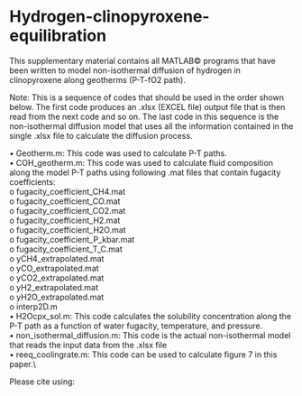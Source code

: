 # Hydrogen-clinopyroxene-equilibration
This supplementary material contains all MATLAB© programs that have been written to model non-isothermal diffusion of hydrogen in clinopyroxene along geotherms (P-T-fO2 path). 

Note: This is a sequence of codes that should be used in the order shown below. The first code produces an .xlsx (EXCEL file) output file that is then read from the next code and so on. The last code in this sequence is the non-isothermal diffusion model that uses all the information contained in the single .xlsx file to calculate the diffusion process. 

•	Geotherm.m: This code was used to calculate P-T paths.\
•	COH_geotherm.m: This code was used to calculate fluid composition along the model P-T paths using following .mat files that contain fugacity coefficients:\
o	fugacity_coefficient_CH4.mat\
o	fugacity_coefficient_CO.mat\
o	fugacity_coefficient_CO2.mat\
o	fugacity_coefficient_H2.mat\
o	fugacity_coefficient_H2O.mat\
o	fugacity_coefficient_P_kbar.mat\
o	fugacity_coefficient_T_C.mat\
o	yCH4_extrapolated.mat\
o	yCO_extrapolated.mat\
o	yCO2_extrapolated.mat\
o	yH2_extrapolated.mat\
o	yH2O_extrapolated.mat\
o	interp2D.m\
•	H2Ocpx_sol.m: This code calculates the solubility concentration along the P-T path as a function of water fugacity, temperature, and pressure.\
•	non_isothermal_diffusion.m: This code is the actual non-isothermal model that reads the input data from the .xlsx file\
•	reeq_coolingrate.m: This code can be used to calculate figure 7 in this paper.\

Please cite using:
